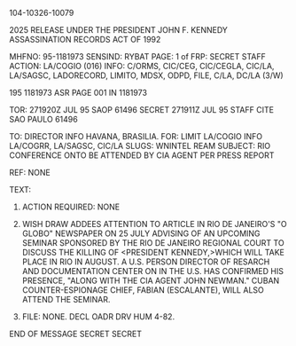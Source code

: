 104-10326-10079

2025 RELEASE UNDER THE PRESIDENT JOHN F. KENNEDY ASSASSINATION RECORDS ACT OF 1992

MHFNO: 95-1181973
SENSIND: RYBAT
PAGE: 1 of
FRP:
SECRET
STAFF
ACTION: LA/COGIO (016) INFO: C/ORMS, CIC/CEG, CIC/CEGLA, CIC/LA, LA/SAGSC, LADORECORD, LIMITO, MDSX, ODPD, FILE, C/LA, DC/LA (3/W)

195 1181973 ASR PAGE 001 IN 1181973

TOR: 271920Z JUL 95 SAOP 61496
SECRET 271911Z JUL 95 STAFF
CITE SAO PAULO 61496

TO: DIRECTOR INFO HAVANA, BRASILIA.
FOR: LIMIT LA/COGIO INFO LA/COGRR, LA/SAGSC, CIC/LA
SLUGS: WNINTEL REAM
SUBJECT: RIO CONFERENCE ON<JFK ASSASSINATION>TO BE ATTENDED BY CIA AGENT PER PRESS REPORT

REF: NONE

TEXT:

1. ACTION REQUIRED: NONE

2. WISH DRAW ADDEES ATTENTION TO ARTICLE IN RIO DE JANEIRO'S "O GLOBO" NEWSPAPER ON 25 JULY ADVISING OF AN UPCOMING SEMINAR SPONSORED BY THE RIO DE JANEIRO REGIONAL COURT TO DISCUSS THE KILLING OF <PRESIDENT KENNEDY,>WHICH WILL TAKE PLACE IN RIO IN AUGUST. A U.S. PERSON DIRECTOR OF RESARCH AND DOCUMENTATION CENTER ON<ASSASSINATIONS> IN THE U.S. HAS CONFIRMED HIS PRESENCE, "ALONG WITH THE CIA AGENT JOHN NEWMAN." CUBAN COUNTER-ESPIONAGE CHIEF, FABIAN (ESCALANTE), WILL ALSO ATTEND THE SEMINAR.

3. FILE: NONE. DECL OADR DRV HUM 4-82.

END OF MESSAGE
SECRET
SECRET
